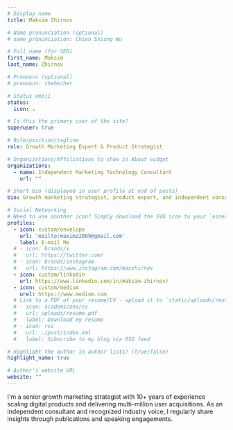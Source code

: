 ```yaml
---
# Display name
title: Maksim Zhirnov

# Name pronunciation (optional)
# name_pronunciation: Chien Shiung Wu

# Full name (for SEO)
first_name: Maksim
last_name: Zhirnov

# Pronouns (optional)
# pronouns: shehe/her

# Status emoji
status:
  icon: ☕️

# Is this the primary user of the site?
superuser: true

# Role/position/tagline
role: Growth Marketing Expert & Product Strategist

# Organizations/Affiliations to show in About widget
organizations:
  - name: Independent Marketing Technology Consultant
    url: ""

# Short bio (displayed in user profile at end of posts)
bio: Growth marketing strategist, product expert, and independent consultant specializing in scalable user acquisition and data-driven optimization.

# Social Networking
# Need to use another icon? Simply download the SVG icon to your `assets/media/icons/` folder.
profiles:
  - icon: custom/envelope
    url: 'mailto:maximz2009@gmail.com'
    label: E-mail Me
  # - icon: brands/x
  #   url: https://twitter.com/
  # - icon: brands/instagram
  #   url: https://www.instagram.com/maxzhirnov
  - icon: custom/linkedin
    url: https://www.linkedin.com/in/maksim-zhirnov/
  - icon: custom/medium
    urel: https://www.medium.com
  # Link to a PDF of your resume/CV - upload it to `static/uploads/resume.pdf`
  # - icon: academicons/cv
  #   url: uploads/resume.pdf
  #   label: Download my resume
  # - icon: rss
  #   url: ./post/index.xml
  #   label: Subscribe to my blog via RSS feed

# Highlight the author in author lists? (true/false)
highlight_name: true

# Author's website URL
website: ""
---
```


I'm a senior growth marketing strategist with 10+ years of experience scaling digital products and delivering multi-million user acquisitions. As an independent consultant and recognized industry voice, I regularly share insights through publications and speaking engagements.